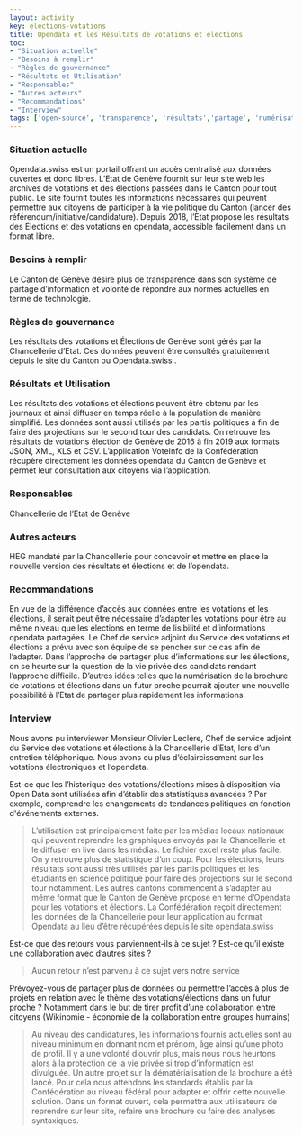 ```yaml
---
layout: activity
key: elections-votations
title: Opendata et les Résultats de votations et élections
toc:
- "Situation actuelle"
- "Besoins à remplir"
- "Règles de gouvernance"
- "Résultats et Utilisation"
- "Responsables"
- "Autres acteurs"
- "Recommandations"
- "Interview"
tags: ['open-source', 'transparence', 'résultats','partage', 'numérisation']
---
```


### Situation actuelle

Opendata.swiss est un portail offrant un accès centralisé aux données ouvertes et donc libres.
L’Etat de Genève fournit sur leur site web les archives de votations et des élections passées dans le Canton pour tout public.
Le site fournit toutes les informations nécessaires qui peuvent permettre aux citoyens de participer à la vie politique du Canton (lancer des référendum/initiative/candidature). Depuis 2018, l’Etat propose les résultats des Elections et des votations en opendata, accessible facilement dans un format libre.

### Besoins à remplir

Le Canton de Genève désire plus de transparence dans son système de partage d’information et volonté de répondre aux normes actuelles en terme de technologie.

### Règles de gouvernance

Les résultats des votations et Élections de Genève sont gérés par la Chancellerie d’Etat. Ces données peuvent être consultés gratuitement depuis le site du Canton ou Opendata.swiss .

### Résultats et Utilisation

Les résultats des votations et élections peuvent être obtenu par les journaux et ainsi diffuser en temps réelle à la population de manière simplifié. Les données sont aussi utilisés par les partis politiques à fin de faire des projections sur le second tour des candidats. On retrouve les résultats de votations élection de Genève de 2016 à fin 2019 aux formats JSON, XML, XLS et CSV. 
L’application VoteInfo de la Confédération récupère directement les données opendata du Canton de Genève et permet leur consultation aux citoyens via l’application.

### Responsables

Chancellerie de l’Etat de Genève

### Autres acteurs

HEG mandaté par la Chancellerie pour concevoir et mettre en place la nouvelle version des résultats et élections et de l’opendata.

### Recommandations

En vue de la différence d’accès aux données entre les votations et les élections, il serait peut être nécessaire d’adapter les votations pour être au même niveau que les élections en terme de lisibilité et d’informations opendata partagées. Le Chef de service adjoint du Service des votations et élections a prévu avec son équipe de se pencher sur ce cas afin de l’adapter. 
Dans l’approche de partager plus d’informations sur les élections, on se heurte sur la question de la vie privée des candidats rendant l’approche difficile. D’autres idées telles que la numérisation de la brochure de votations et élections dans un futur proche pourrait ajouter une nouvelle possibilité à l’Etat de partager plus rapidement les informations.


### Interview

Nous avons pu interviewer Monsieur Olivier Leclère, Chef de service adjoint du Service des votations et élections à la Chancellerie d’Etat, lors d’un entretien téléphonique. Nous avons eu plus d’éclaircissement sur les votations électroniques et l’opendata.
 
Est-ce que les l’historique des votations/élections mises à disposition via Open Data sont utilisées afin d’établir des statistiques avancées ? Par exemple, comprendre les changements de tendances politiques en fonction d'événements externes.
> L’utilisation est principalement faite par les médias locaux nationaux qui peuvent reprendre les graphiques envoyés par la Chancellerie et le diffuser en live dans les médias. Le fichier excel reste plus facile. On y retrouve plus de statistique d’un coup.
> Pour les élections, leurs résultats sont aussi très utilisés par les partis politiques et les étudiants en science politique pour faire des projections sur le second tour notamment.
> Les autres cantons commencent à s’adapter au même format que le Canton de Genève propose en terme d’Opendata pour les votations et élections. La Confédération reçoit directement les données de la Chancellerie pour leur application au format Opendata au lieu d’être récupérées depuis le site opendata.swiss

Est-ce que des retours vous parviennent-ils à ce sujet ? Est-ce qu’il existe une collaboration avec d’autres sites ?
 
> Aucun retour n’est parvenu à ce sujet vers notre service

Prévoyez-vous de partager plus de données ou permettre l’accès à plus de projets en relation avec le thème des votations/élections dans un futur proche ? Notamment dans le but de tirer profit d’une collaboration entre citoyens (Wikinomie - économie de la collaboration entre groupes humains)
> Au niveau des candidatures, les informations fournis actuelles sont au niveau minimum en donnant nom et prénom, âge ainsi qu’une photo de profil. Il y a une volonté d’ouvrir plus, mais nous nous heurtons alors à la protection de la vie privée si trop d’information est divulguée.
> Un autre projet sur la dématérialisation de la brochure a été lancé. Pour cela nous attendons les standards établis par la Confédération au niveau fédéral pour adapter et offrir cette nouvelle solution. Dans un format ouvert, cela permettra aux utilisateurs de reprendre sur leur site, refaire une brochure ou faire des analyses syntaxiques.



